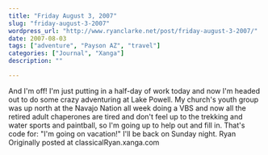```yaml
---
title: "Friday August 3, 2007"
slug: "friday-august-3-2007"
wordpress_url: "http://www.ryanclarke.net/post/friday-august-3-2007/"
date: 2007-08-03
tags: ["adventure", "Payson AZ", "travel"]
categories: ["Journal", "Xanga"]
description: ""

---
```


And I'm off!
I'm just putting in a half-day of work today and now I'm headed out to do some crazy adventuring at Lake Powell. My church's youth group was up north at the Navajo Nation all week doing a VBS and now all the retired adult chaperones are tired and don't feel up to the trekking and water sports and paintball, so I'm going up to help out and fill in. That's code for: "I'm going on vacation!" I'll be back on Sunday night.
Ryan
Originally posted at classicalRyan.xanga.com
